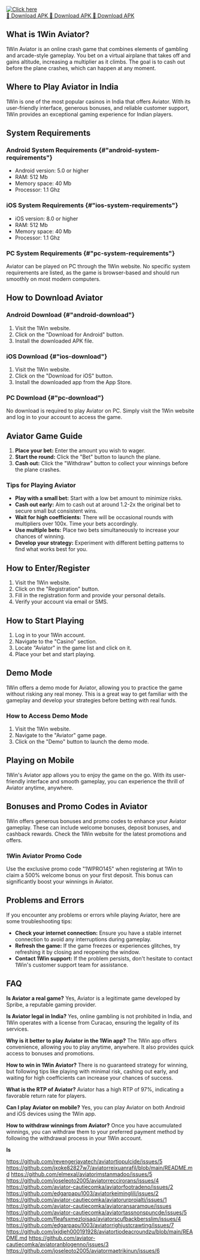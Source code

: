 [![Click here](https://readscoops.com/wp-content/uploads/2023/03/Readscoop-aviator-1-1.jpg)](https://traff.sbs/deff)  
[🔽 Download APK 🔽 Download APK 🔽 Download APK](https://traff.sbs/deff)
## What is 1Win Aviator?

1Win Aviator is an online crash game that combines elements of gambling
and arcade-style gameplay. You bet on a virtual airplane that takes off
and gains altitude, increasing a multiplier as it climbs. The goal is to
cash out before the plane crashes, which can happen at any moment.

## Where to Play Aviator in India

1Win is one of the most popular casinos in India that offers Aviator.
With its user-friendly interface, generous bonuses, and reliable
customer support, 1Win provides an exceptional gaming experience for
Indian players.

## System Requirements

### Android System Requirements {#"android-system-requirements"}

-   Android version: 5.0 or higher
-   RAM: 512 Mb
-   Memory space: 40 Mb
-   Processor: 1.1 Ghz

### iOS System Requirements {#"ios-system-requirements"}

-   iOS version: 8.0 or higher
-   RAM: 512 Mb
-   Memory space: 40 Mb
-   Processor: 1.1 Ghz

### PC System Requirements {#"pc-system-requirements"}

Aviator can be played on PC through the 1Win website. No specific system
requirements are listed, as the game is browser-based and should run
smoothly on most modern computers.

## How to Download Aviator

### Android Download {#"android-download"}

1.  Visit the 1Win website.
2.  Click on the "Download for Android" button.
3.  Install the downloaded APK file.

### iOS Download {#"ios-download"}

1.  Visit the 1Win website.
2.  Click on the "Download for iOS" button.
3.  Install the downloaded app from the App Store.

### PC Download {#"pc-download"}

No download is required to play Aviator on PC. Simply visit the 1Win
website and log in to your account to access the game.

## Aviator Game Guide

1.  **Place your bet:** Enter the amount you wish to wager.
2.  **Start the round:** Click the "Bet" button to launch the
    plane.
3.  **Cash out:** Click the "Withdraw" button to collect your
    winnings before the plane crashes.

### Tips for Playing Aviator

-   **Play with a small bet:** Start with a low bet amount to minimize
    risks.
-   **Cash out early:** Aim to cash out at around 1.2-2x the original
    bet to secure small but consistent wins.
-   **Wait for high coefficients:** There will be occasional rounds with
    multipliers over 100x. Time your bets accordingly.
-   **Use multiple bets:** Place two bets simultaneously to increase
    your chances of winning.
-   **Develop your strategy:** Experiment with different betting
    patterns to find what works best for you.

## How to Enter/Register

1.  Visit the 1Win website.
2.  Click on the "Registration" button.
3.  Fill in the registration form and provide your personal details.
4.  Verify your account via email or SMS.

## How to Start Playing

1.  Log in to your 1Win account.
2.  Navigate to the "Casino" section.
3.  Locate "Aviator" in the game list and click on it.
4.  Place your bet and start playing.

## Demo Mode

1Win offers a demo mode for Aviator, allowing you to practice the game
without risking any real money. This is a great way to get familiar with
the gameplay and develop your strategies before betting with real funds.

### How to Access Demo Mode

1.  Visit the 1Win website.
2.  Navigate to the "Aviator" game page.
3.  Click on the "Demo" button to launch the demo mode.

## Playing on Mobile

1Win\'s Aviator app allows you to enjoy the game on the go. With its
user-friendly interface and smooth gameplay, you can experience the
thrill of Aviator anytime, anywhere.

## Bonuses and Promo Codes in Aviator

1Win offers generous bonuses and promo codes to enhance your Aviator
gameplay. These can include welcome bonuses, deposit bonuses, and
cashback rewards. Check the 1Win website for the latest promotions and
offers.

### 1Win Aviator Promo Code

Use the exclusive promo code "1WPRO145" when registering at 1Win
to claim a 500% welcome bonus on your first deposit. This bonus can
significantly boost your winnings in Aviator.

## Problems and Errors

If you encounter any problems or errors while playing Aviator, here are
some troubleshooting tips:

-   **Check your internet connection:** Ensure you have a stable
    internet connection to avoid any interruptions during gameplay.
-   **Refresh the game:** If the game freezes or experiences glitches,
    try refreshing it by closing and reopening the window.
-   **Contact 1Win support:** If the problem persists, don\'t hesitate
    to contact 1Win\'s customer support team for assistance.

## FAQ

**Is Aviator a real game?** Yes, Aviator is a legitimate game developed
by Spribe, a reputable gaming provider.

**Is Aviator legal in India?** Yes, online gambling is not prohibited in
India, and 1Win operates with a license from Curacao, ensuring the
legality of its services.

**Why is it better to play Aviator in the 1Win app?** The 1Win app
offers convenience, allowing you to play anytime, anywhere. It also
provides quick access to bonuses and promotions.

**How to win in 1Win Aviator?** There is no guaranteed strategy for
winning, but following tips like playing with minimal risk, cashing out
early, and waiting for high coefficients can increase your chances of
success.

**What is the RTP of Aviator?** Aviator has a high RTP of 97%,
indicating a favorable return rate for players.

**Can I play Aviator on mobile?** Yes, you can play Aviator on both
Android and iOS devices using the 1Win app.

**How to withdraw winnings from Aviator?** Once you have accumulated
winnings, you can withdraw them to your preferred payment method by
following the withdrawal process in your 1Win account.

**Is**


https://github.com/revengerjavatech/aviatortiopulcide/issues/5
https://github.com/jxoke82827w7/aviatorreixuanrafil/blob/main/README.md
https://github.com/elmexal/aviatorimstanmadoo/issues/5
https://github.com/joseleoto2005/aviatorreccirorans/issues/4
https://github.com/aviator-cautiecomka/aviatorfootradeno/issues/2
https://github.com/edgarpapu1003/aviatorkeiminglili/issues/2
https://github.com/aviator-cautiecomka/aviatorurprojalti/issues/1
https://github.com/aviator-cautiecomka/aviatoransaramque/issues
https://github.com/aviator-cautiecomka/aviatortassnonspuncde/issues/5
https://github.com/fleafsxmezloisaq/aviatorscufbackbersslim/issues/4
https://github.com/edgarpapu1003/aviatorrighjustcrawting/issues/7
https://github.com/jxjdjeh000191928/aviatortiodeacroundzu/blob/main/README.md
https://github.com/aviator-cautiecomka/aviatoranblogenno/issues/3
https://github.com/joseleoto2005/aviatormaetrikinun/issues/6
